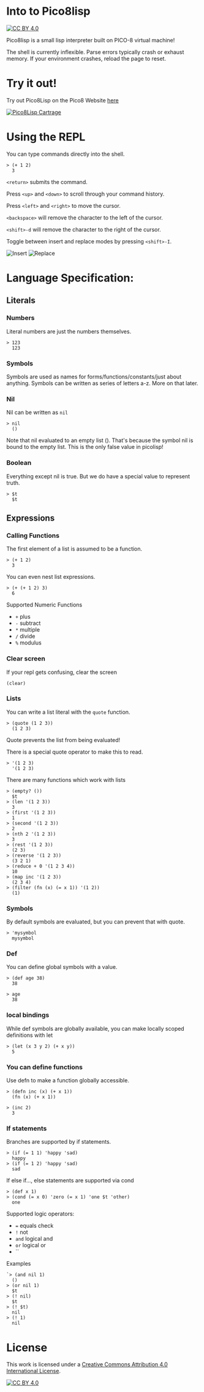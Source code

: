 # Into to Pico8lisp

[![CC BY 4.0][cc-by-shield]][cc-by]

Pico8lisp is a small lisp interpreter built on PICO-8 virtual machine!

The shell is currently inflexible. Parse errors typically crash or exhaust memory.
If your environment crashes, reload the page to reset.

# Try it out!

Try out Pico8Lisp on the Pico8 Website [here](https://www.lexaloffle.com/bbs/?pid=96658#p)

[![Pico8Lisp Cartrage](pico8lisp.p8.png)](https://www.lexaloffle.com/bbs/?pid=96658#p)

# Using the REPL

You can type commands directly into the shell.
```
> (+ 1 2)
  3
```

`<return>` submits the command.

Press `<up>` and `<down>` to scroll through your command history.

Press `<left>` and `<right>` to move the cursor.

`<backspace>` will remove the character to the left of the cursor.

`<shift>-d` will remove the character to the right of the cursor.

Toggle between insert and replace modes by pressing `<shift>-I`.

![Insert](insert.gif) ![Replace](replace.gif)

# Language Specification:

## Literals

### Numbers

Literal numbers are just the numbers themselves.

```
> 123
  123
```
### Symbols
Symbols are used as names for forms/functions/constants/just about anything. Symbols can be written as series of letters a-z. More on that later.

### Nil
Nil can be written as `nil`

```
> nil
  ()
```

Note that nil evaluated to an empty list (). That's because the symbol nil is bound to the empty list. This is the only false value in picolisp!

### Boolean

Everything except nil is true.
But we do have a special value to represent truth.

```
> $t
  $t
```

## Expressions

### Calling Functions

The first element of a list is assumed to be a function.

```
> (+ 1 2)
  3
```
You can even nest list expressions.

```
> (+ (+ 1 2) 3)
  6
```

Supported Numeric Functions
* `+` plus
* `-` subtract
* `*` multiple
* `/` divide
* `%` modulus

### Clear screen
If your repl gets confusing, clear the screen

```
(clear)
```

### Lists

You can write a list literal with the `quote` function.

```
> (quote (1 2 3))
  (1 2 3)
```

Quote prevents the list from being evaluated!

There is a special quote operator to make this to read.

```
> '(1 2 3)
  '(1 2 3)
```

There are many functions which work with lists
```
> (empty? ())
  $t
> (len '(1 2 3))
  3
> (first '(1 2 3))
  1
> (second '(1 2 3))
  2
> (nth 2 '(1 2 3))
  3
> (rest '(1 2 3))
  (2 3)
> (reverse '(1 2 3))
  (3 2 1)
> (reduce + 0 '(1 2 3 4))
  10
> (map inc '(1 2 3))
  (2 3 4)
> (filter (fn (x) (= x 1)) '(1 2))
  (1)
```
### Symbols

By default symbols are evaluated, but you can prevent that with quote.

```
> 'mysymbol
  mysymbol
```

### Def
You can define global symbols with a value.

```
> (def age 38)
  38

> age
  38
```

### local bindings
While def symbols are globally available, you can make locally scoped definitions with let

```
> (let (x 3 y 2) (+ x y))
  5
```

### You can define functions
Use defn to make a function globally accessible.

```
> (defn inc (x) (+ x 1))
  (fn (x) (+ x 1))

> (inc 2)
  3
```

### If statements
Branches are supported by if statements.

```
> (if (= 1 1) 'happy 'sad)
  happy
> (if (= 1 2) 'happy 'sad)
  sad
```

If else if..., else statements are supported via cond

```
> (def x 1)
> (cond (= x 0) 'zero (= x 1) 'one $t 'other)
  one
```

Supported logic operators:
* `=` equals check
* `!` not
* `and` logical and
* `or` logical or
* ``

Examples
```
`> (and nil 1)
  ()
> (or nil 1)
  $t
> (! nil)
  $t
> (! $t)
  nil
> (! 1)
  nil
```

# License

This work is licensed under a
[Creative Commons Attribution 4.0 International License][cc-by].

[![CC BY 4.0][cc-by-image]][cc-by]

[cc-by]: http://creativecommons.org/licenses/by/4.0/
[cc-by-image]: https://i.creativecommons.org/l/by/4.0/88x31.png
[cc-by-shield]: https://img.shields.io/badge/License-CC%20BY%204.0-lightgrey.svg


